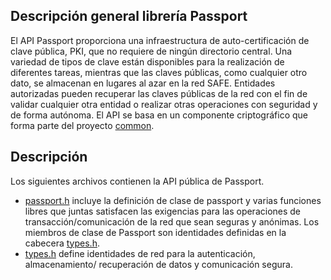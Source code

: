 ## Descripción general librería Passport

El API Passport proporciona una infraestructura de auto-certificación de clave pública, PKI, que no requiere de ningún directorio central. Una variedad de tipos de clave están disponibles para la realización de diferentes tareas, mientras que las claves públicas, como cualquier otro dato, se almacenan en lugares al azar en la red SAFE. Entidades autorizadas pueden recuperar las claves públicas de la red con el fin de validar cualquier otra entidad o realizar otras operaciones con seguridad y de forma autónoma. El API se basa en un componente criptográfico que forma parte del proyecto [common](https://github.com/maidsafe/MaidSafe-Common/wiki).

## Descripción

Los siguientes archivos contienen la API pública de Passport.

* [passport.h](https://github.com/maidsafe/MaidSafe-Passport/blob/master/include/maidsafe/passport/passport.h) incluye la definición de clase de passport y varias funciones libres que juntas satisfacen las exigencias para las operaciones de transacción/comunicación de la red que sean seguras y anónimas. Los miembros de clase de Passport son identidades definidas en la cabecera [types.h](https://github.com/maidsafe/MaidSafe-Passport/blob/master/include/maidsafe/passport/types.h).
* [types.h](https://github.com/maidsafe/MaidSafe-Passport/blob/master/include/maidsafe/passport/types.h) define identidades de red para la autenticación, almacenamiento/ recuperación de datos y comunicación segura.


